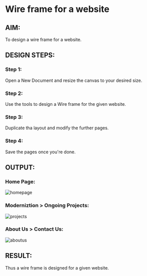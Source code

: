 # Wire frame for a website

## AIM:
To design a wire frame for a website.

## DESIGN STEPS:

### Step 1:
Open a New Document and resize the canvas to your desired size.

### Step 2:
Use the tools to design a Wire frame for the given website.

### Step 3:
Duplicate tha layout and modify the further pages.

### Step 4:
Save the pages once you're done.


## OUTPUT:
### Home Page: 
![homepage](https://user-images.githubusercontent.com/93427086/151812962-35fd78aa-5331-4497-b241-217222538af6.png)

### Moderniztion > Ongoing Projects:
![projects](https://user-images.githubusercontent.com/93427086/151812987-9217c51c-06c3-477c-aeee-d45d13e90d98.png)

### About Us > Contact Us:
![aboutus](https://user-images.githubusercontent.com/93427086/151813007-7dcb79ba-a705-41db-8d07-662252628a3e.png)


## RESULT:
Thus a wire frame is designed for a given website.

